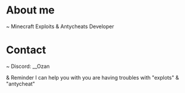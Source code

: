 # About me

~ Minecraft Exploits & Antycheats Developer

# Contact

~ Discord: __Ozan


 & Reminder I can help you with you are having troubles with "explots" & "antycheat"

